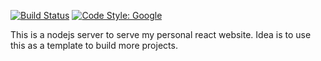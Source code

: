 [![Build Status](https://www.travis-ci.com/slytherindor/base-server.svg?token=AU3VapJq8aqwxMv72z6c&branch=main)](https://www.travis-ci.com/slytherindor/base-server)
[![Code Style: Google](https://img.shields.io/badge/code%20style-google-blueviolet.svg)](https://github.com/google/gts)

This is a nodejs server to serve my personal react website. Idea is to use this as a template to build more
projects.
